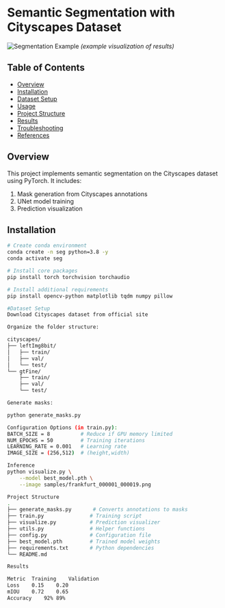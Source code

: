 # Semantic Segmentation with Cityscapes Dataset

![Segmentation Example](./example_results.png) *(example visualization of results)*

## Table of Contents
- [Overview](#overview)
- [Installation](#installation)
- [Dataset Setup](#dataset-setup)
- [Usage](#usage)
- [Project Structure](#project-structure)
- [Results](#results)
- [Troubleshooting](#troubleshooting)
- [References](#references)

## Overview

This project implements semantic segmentation on the Cityscapes dataset using PyTorch. It includes:

1. Mask generation from Cityscapes annotations
2. UNet model training
3. Prediction visualization

## Installation

```bash
# Create conda environment
conda create -n seg python=3.8 -y
conda activate seg

# Install core packages
pip install torch torchvision torchaudio

# Install additional requirements
pip install opencv-python matplotlib tqdm numpy pillow

#Dataset Setup
Download Cityscapes dataset from official site

Organize the folder structure:

cityscapes/
├── leftImg8bit/
│   ├── train/
│   ├── val/
│   └── test/
└── gtFine/
    ├── train/
    ├── val/
    └── test/

Generate masks:

python generate_masks.py

Configuration Options (in train.py):
BATCH_SIZE = 8          # Reduce if GPU memory limited
NUM_EPOCHS = 50         # Training iterations
LEARNING_RATE = 0.001   # Learning rate
IMAGE_SIZE = (256,512)  # (height,width)

Inference
python visualize.py \
    --model best_model.pth \
    --image samples/frankfurt_000001_000019.png

Project Structure
.
├── generate_masks.py       # Converts annotations to masks
├── train.py               # Training script
├── visualize.py           # Prediction visualizer
├── utils.py               # Helper functions
├── config.py              # Configuration file
├── best_model.pth         # Trained model weights
├── requirements.txt       # Python dependencies
└── README.md

Results

Metric	Training	Validation
Loss	0.15	0.20
mIOU	0.72	0.65
Accuracy	92%	89%
